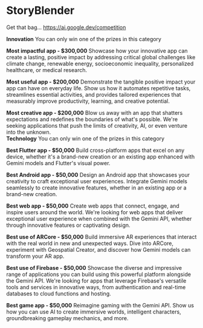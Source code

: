 # StoryBlender
Get that bag...
https://ai.google.dev/competition



**Innovation**
You can only win one of the prizes in this category

**Most impactful app - $300,000**
Showcase how your innovative app can create a lasting, positive impact by addressing critical global challenges like climate change, renewable energy, socioeconomic inequality, personalized healthcare, or medical research.

**Most useful app - $200,000**
Demonstrate the tangible positive impact your app can have on everyday life. Show us how it automates repetitive tasks, streamlines essential activities, and provides tailored experiences that measurably improve productivity, learning, and creative potential.

**Most creative app - $200,000**
Blow us away with an app that shatters expectations and redefines the boundaries of what's possible. We're seeking applications that push the limits of creativity, AI, or even venture into the unknown.
<br>
**Technology**
You can only win one of the prizes in this category

**Best Flutter app - $50,000**
Build cross-platform apps that excel on any device, whether it's a brand-new creation or an existing app enhanced with Gemini models and Flutter's visual power.

**Best Android app - $50,000**
Design an Android app that showcases your creativity to craft exceptional user experiences. Integrate Gemini models seamlessly to create innovative features, whether in an existing app or a brand-new creation.

**Best web app - $50,000**
Create web apps that connect, engage, and inspire users around the world. We're looking for web apps that deliver exceptional user experience when combined with the Gemini API, whether through innovative features or captivating design.

**Best use of ARCore - $50,000**
Build immersive AR experiences that interact with the real world in new and unexpected ways. Dive into ARCore, experiment with Geospatial Creator, and discover how Gemini models can transform your AR app.

**Best use of Firebase - $50,000**
Showcase the diverse and impressive range of applications you can build using this powerful platform alongside the Gemini API. We're looking for apps that leverage Firebase's versatile tools and services in innovative ways, from authentication and real-time databases to cloud functions and hosting.

**Best game app - $50,000**
Reimagine gaming with the Gemini API. Show us how you can use AI to create immersive worlds, intelligent characters, groundbreaking gameplay mechanics, and more.
<br>
